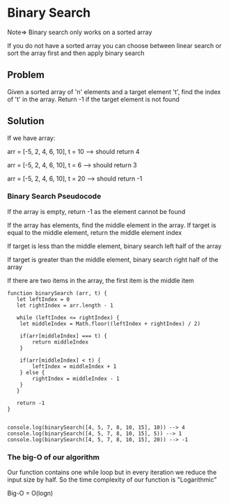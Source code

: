 # Binary Search

Note=> Binary search only works on a sorted array

If you do not have a sorted array you can choose between linear search or sort the array first and then apply binary search

## Problem

Given a sorted array of 'n' elements and a target element 't', find the index of 't' in the array. Return -1 if the target element is not found

## Solution

If we have array:

arr = [-5, 2, 4, 6, 10], t = 10 --> should return 4

arr = [-5, 2, 4, 6, 10], t = 6 --> should return 3

arr = [-5, 2, 4, 6, 10], t = 20 --> should return -1

### Binary Search Pseudocode

If the array is empty, return -1 as the element cannot be found

If the array has elements, find the middle element in the array. If target is equal to the middle element, return the middle element index

If target is less than the middle element, binary search left half of the array

If target is greater than the middle element, binary search right half of the array

If there are two items in the array, the first item is the middle item

```
function binarySearch (arr, t) {
   let leftIndex = 0
   let rightIndex = arr.length - 1

   while (leftIndex <= rightIndex) {
    let middleIndex = Math.floor((leftIndex + rightIndex) / 2)

    if(arr[middleIndex] === t) {
        return middleIndex
    }

    if(arr[middleIndex] < t) {
        leftIndex = middleIndex + 1
    } else {
        rightIndex = middleIndex - 1
    }
   }

   return -1
}


console.log(binarySearch([4, 5, 7, 8, 10, 15], 10)) --> 4
console.log(binarySearch([4, 5, 7, 8, 10, 15], 5)) --> 1
console.log(binarySearch([4, 5, 7, 8, 10, 15], 20)) --> -1
```

### The big-O of our algorithm

Our function contains one while loop but in every iteration we reduce the input size by half. So the time complexity of our function is "Logarithmic"

Big-O = O(logn)
